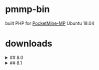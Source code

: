 # pmmp-bin
built PHP for [PocketMine-MP](https://github.com/pmmp/PocketMine-MP) Ubuntu 18.04

# downloads
<details>
<summary>## 8.0</summary>

- [8.0.24](https://github.com/sky-min/pmmp-bin/blob/master/PHP-8.0.24.tar.gz?raw=true)
- [8.0.25](https://github.com/sky-min/pmmp-bin/blob/master/PHP-8.0.25.tar.gz?raw=true)
</details>

<details>
<summary>## 8.1</summary>

- [8.1.11](https://github.com/sky-min/pmmp-bin/blob/master/PHP-8.1.11.tar.gz?raw=true)
- [8.1.13](https://github.com/sky-min/pmmp-bin/blob/master/PHP-8.1.13.tar.gz?raw=true)
</details>
